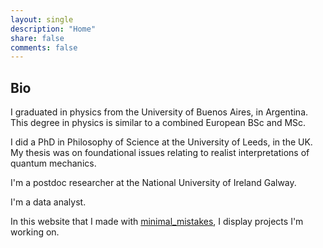 ```yaml
---
layout: single
description: "Home"
share: false
comments: false
---
```

## Bio

I graduated in physics from the University of Buenos Aires, in Argentina. This degree in physics is similar to a combined European BSc and MSc.

I did a PhD in Philosophy of Science at the University of Leeds, in the UK. My thesis was on foundational issues relating to realist interpretations of quantum mechanics.

I'm a postdoc researcher at the National University of Ireland Galway. 

I'm a data analyst.

In this website that I made with [minimal_mistakes](https://mmistakes.github.io/minimal-mistakes/), I display projects I'm working on.
